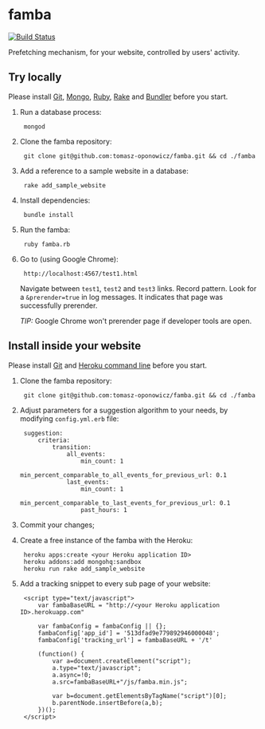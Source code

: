 famba
=====

[![Build Status](https://travis-ci.org/tomasz-oponowicz/famba.png?branch=master)](https://travis-ci.org/tomasz-oponowicz/famba)

Prefetching mechanism, for your website, controlled by users' activity.

## Try locally

Please install [Git](http://git-scm.com/), [Mongo](http://www.mongodb.org/), [Ruby](https://www.ruby-lang.org/en/), [Rake](http://rake.rubyforge.org/) and [Bundler](http://bundler.io/) before you start.

1. Run a database process:

		mongod

1. Clone the famba repository:

		git clone git@github.com:tomasz-oponowicz/famba.git && cd ./famba

1. Add a reference to a sample website in a database:

		rake add_sample_website

1. Install dependencies:

		bundle install

1. Run the famba:

		ruby famba.rb

1. Go to (using Google Chrome):

		http://localhost:4567/test1.html
		
   Navigate between `test1`, `test2` and `test3` links. Record pattern. Look for a `&prerender=true` in log messages. It indicates that page was successfully prerender.

   _TIP:_ Google Chrome won't prerender page if developer tools are open.

## Install inside your website

Please install [Git](http://git-scm.com/) and [Heroku command line](https://toolbelt.herokuapp.com/) before you start.

1. Clone the famba repository:

		git clone git@github.com:tomasz-oponowicz/famba.git && cd ./famba
		
1. Adjust parameters for a suggestion algorithm to your needs, by modifying `config.yml.erb` file:


		suggestion:
			criteria:
				transition:
					all_events:
						min_count: 1
						min_percent_comparable_to_all_events_for_previous_url: 0.1
					last_events:
						min_count: 1
						min_percent_comparable_to_last_events_for_previous_url: 0.1
						past_hours: 1

1. Commit your changes;

1. Create a free instance of the famba with the Heroku:

		heroku apps:create <your Heroku application ID>
		heroku addons:add mongohq:sandbox
		heroku run rake add_sample_website


1. Add a tracking snippet to every sub page of your website:

		<script type="text/javascript">
			var fambaBaseURL = "http://<your Heroku application ID>.herokuapp.com"
			
			var fambaConfig = fambaConfig || {};
			fambaConfig['app_id'] = '513dfad9e779892946000048';
			fambaConfig['tracking_url'] = fambaBaseURL + '/t'
		
			(function() {
				var a=document.createElement("script");
				a.type="text/javascript";
				a.async=!0;
				a.src=fambaBaseURL+"/js/famba.min.js";
				
				var b=document.getElementsByTagName("script")[0];
				b.parentNode.insertBefore(a,b);
			})();
		</script>
